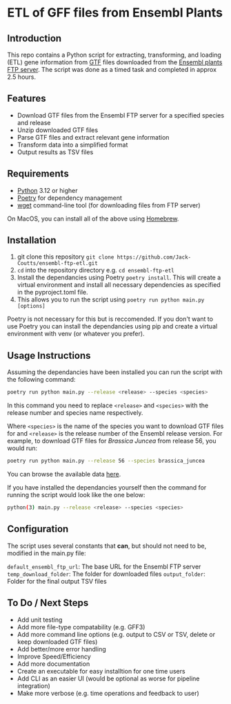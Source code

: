 # ETL of GFF files from Ensembl Plants

## Introduction

This repo contains a Python script for extracting, transforming, and loading (ETL) gene information from [GTF](https://www.ensembl.org/info/website/upload/gff.html) files downloaded from the [Ensembl plants FTP server](https://ftp.ensemblgenomes.ebi.ac.uk/pub/plants/). The script was done as a timed task and completed in approx 2.5 hours.


## Features

* Download GTF files from the Ensembl FTP server for a specified species and release
* Unzip downloaded GTF files
* Parse GTF files and extract relevant gene information
* Transform data into a simplified format
* Output results as TSV files


## Requirements

* [Python](https://www.python.org/downloads/) 3.12 or higher
* [Poetry](https://python-poetry.org/docs/) for dependency management
* [wget](https://www.gnu.org/software/wget/) command-line tool (for downloading files from FTP server)

On MacOS, you can install all of the above using [Homebrew](https://brew.sh/).


## Installation

1. git clone this repository `git clone https://github.com/Jack-Coutts/ensembl-ftp-etl.git`
2. `cd` into the repository directory e.g. `cd ensembl-ftp-etl`
3. Install the dependancies using Poetry `poetry install`. This will create a virtual environment and install all necessary dependencies as specified in the pyproject.toml file.
4. This allows you to run the script using `poetry run python main.py [options]`

Poetry is not necessary for this but is reccomended. If you don't want to use Poetry you can install the dependancies using pip and create a virtual environment with venv (or whatever you prefer).


## Usage Instructions

Assuming the dependancies have been installed you can run the script with the following command: 

```bash
poetry run python main.py --release <release> --species <species>

```

In this command you need to replace `<release>` and `<species>` with the release number and species name respectively.


Where `<species>` is the name of the species you want to download GTF files for and `<release>` is the release number of the Ensembl release version. For example, to download GTF files for *Brassica Juncea* from release 56, you would run:

```bash
poetry run python main.py --release 56 --species brassica_juncea

```

You can browse the available data [here](https://ftp.ensemblgenomes.ebi.ac.uk/pub/plants/).


If you have installed the dependancies yourself then the command for running the script would look like the one below:

```bash
python(3) main.py --release <release> --species <species>

```

## Configuration

The script uses several constants that **can**, but should not need to be, modified in the main.py file:

`default_ensembl_ftp_url`: The base URL for the Ensembl FTP server
`temp_download_folder`: The folder for downloaded files
`output_folder`: Folder for the final output TSV files


## To Do / Next Steps

* Add unit testing
* Add more file-type compatability (e.g. GFF3)
* Add more command line options (e.g. output to CSV or TSV, delete or keep downloaded GTF files)
* Add better/more error handling
* Improve Speed/Efficiency
* Add more documentation
* Create an executable for easy installtion for one time users
* Add CLI as an easier UI (would be optional as worse for pipeline integration)
* Make more verbose (e.g. time operations and feedback to user)
